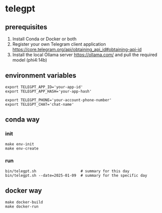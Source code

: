 # telegpt

## prerequisites

1. Install Conda or Docker or both
2. Register your own Telegram client application https://core.telegram.org/api/obtaining_api_id#obtaining-api-id
3. Install the local Ollama server https://ollama.com/ and pull the required model (phi4:14b) 

## environment variables

```shell
export TELEGPT_APP_ID='your-app-id'
export TELEGPT_APP_HASH='your-app-hash'
````

```shell
export TELEGPT_PHONE='your-account-phone-number'
export TELEGPT_CHAT='chat-name'
```

## conda way

### init

```shell
make env-init
make env-create
```

### run

```shell
bin/telegpt.sh                    # summary for this day
bin/telegpt.sh --date=2025-01-09  # summary for the specific day
```

## docker way

```shell
make docker-build
make docker-run
```
